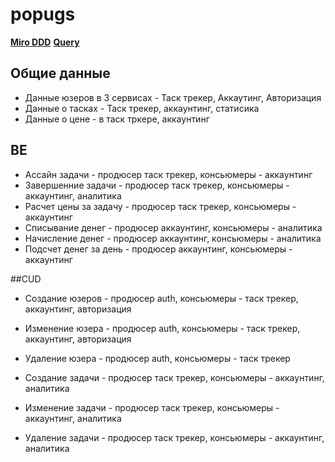 # popugs

<a href="https://miro.com/app/board/o9J_lnNqdUw=/"><strong>Miro DDD</strong></a>
<a href="https://miro.com/app/board/o9J_lnNSDx8="><strong>Query</strong></a>

## Общие данные
- Данные юзеров в 3 сервисах - Таск трекер, Аккаутинг, Авторизация
- Данные о тасках  - Таск трекер, аккаунтинг, статисика
- Данные о цене - в таск тркере, аккаунтинг

## BE
- Ассайн задачи - продюсер таск трекер, консьюмеры - аккаунтинг
- Завершенние задачи - продюсер таск трекер, консьюмеры - аккаунтинг, аналитика
- Расчет цены за задачу - продюсер таск трекер, консьюмеры - аккаунтинг
- Списывание денег - продюсер аккаунтинг, консьюмеры - аналитика
- Начисление денег - продюсер аккаунтинг, консьюмеры - аналитика
- Подсчет денег за день - продюсер аккаунтинг, консьюмеры - аккаунтинг

##CUD
- Создание юзеров - продюсер auth, консьюмеры - таск трекер, аккаунтинг, авторизация
- Изменение юзера - продюсер auth, консьюмеры - таск трекер, аккаунтинг, авторизация
- Удаление юзера - продюсер auth, консьюмеры - таск трекер

- Создание задачи - продюсер таск трекер, консьюмеры - аккаунтинг, аналитика
- Изменение задачи - продюсер таск трекер, консьюмеры - аккаунтинг, аналитика
- Удаление задачи - продюсер таск трекер, консьюмеры - аккаунтинг, аналитика


